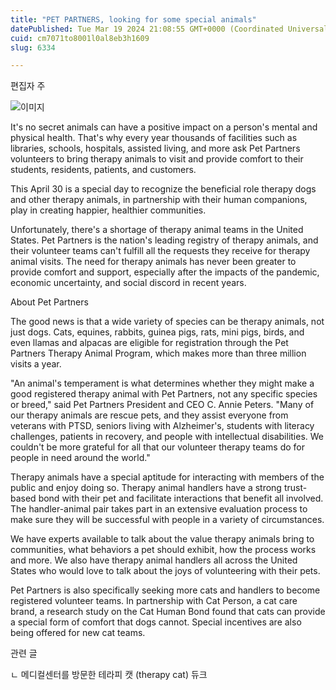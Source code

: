 ```yaml
---
title: "PET PARTNERS, looking for some special animals"
datePublished: Tue Mar 19 2024 21:08:55 GMT+0000 (Coordinated Universal Time)
cuid: cm7071to8001l0al8eb3h1609
slug: 6334

---
```



편집자 주

![이미지](https://cdn.hashnode.com/res/hashnode/image/upload/v1739260927659/3ba74e6e-c670-4cb3-a5d2-86d9f949922c.jpeg)

It's no secret animals can have a positive impact on a person's mental and physical health. That's why every year thousands of facilities such as libraries, schools, hospitals, assisted living, and more ask Pet Partners volunteers to bring therapy animals to visit and provide comfort to their students, residents, patients, and customers.

This April 30 is a special day to recognize the beneficial role therapy dogs and other therapy animals, in partnership with their human companions, play in creating happier, healthier communities.

Unfortunately, there's a shortage of therapy animal teams in the United States. Pet Partners is the nation's leading registry of therapy animals, and their volunteer teams can't fulfill all the requests they receive for therapy animal visits. The need for therapy animals has never been greater to provide comfort and support, especially after the impacts of the pandemic, economic uncertainty, and social discord in recent years.

About Pet Partners

The good news is that a wide variety of species can be therapy animals, not just dogs. Cats, equines, rabbits, guinea pigs, rats, mini pigs, birds, and even llamas and alpacas are eligible for registration through the Pet Partners Therapy Animal Program, which makes more than three million visits a year.

"An animal's temperament is what determines whether they might make a good registered therapy animal with Pet Partners, not any specific species or breed," said Pet Partners President and CEO C. Annie Peters. "Many of our therapy animals are rescue pets, and they assist everyone from veterans with PTSD, seniors living with Alzheimer's, students with literacy challenges, patients in recovery, and people with intellectual disabilities. We couldn't be more grateful for all that our volunteer therapy teams do for people in need around the world."

Therapy animals have a special aptitude for interacting with members of the public and enjoy doing so. Therapy animal handlers have a strong trust-based bond with their pet and facilitate interactions that benefit all involved. The handler-animal pair takes part in an extensive evaluation process to make sure they will be successful with people in a variety of circumstances.

We have experts available to talk about the value therapy animals bring to communities, what behaviors a pet should exhibit, how the process works and more. We also have therapy animal handlers all across the United States who would love to talk about the joys of volunteering with their pets.

Pet Partners is also specifically seeking more cats and handlers to become registered volunteer teams. In partnership with Cat Person, a cat care brand, a research study on the Cat Human Bond found that cats can provide a special form of comfort that dogs cannot. Special incentives are also being offered for new cat teams.

관련 글

ㄴ 메디컬센터를 방문한 테라피 캣 (therapy cat) 듀크